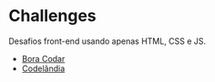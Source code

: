 # Challenges

Desafios front-end usando apenas HTML, CSS e JS.

-   [Bora Codar](./bora-codar/README.md)
-   [Codelândia](./codelandia/README.md)
